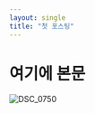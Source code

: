 ```yaml
---
layout: single
title: "첫 포스팅"
---
```

# 여기에 본문
![DSC_0750](https://user-images.githubusercontent.com/10150850/180631557-b3d7a8fc-6612-4e35-a2d7-4f851e7023e6.JPG)
